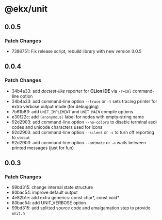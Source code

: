 # @ekx/unit

## 0.0.5

### Patch Changes

- 7388751: Fix release script, rebuild library with new version 0.0.5

## 0.0.4

### Patch Changes

- 34b4a33: add _doctest-like_ reporter for **CLion IDE** via `-r=xml` command-line option
- 34b4a33: add command-line option `--trace` or `-t` sets tracing printer for extra verbose output mode (for debugging)
- 7b61b83: add `UNIT_IMPLEMENT` and `UNIT_MAIN` compile options
- e30f22c: add `(anonymous)` label for nodes with empty-string name
- 92d2903: add command-line option `--no-colors` to disable terminal ascii codes and unicode characters used for icons
- 92d2903: add command-line option `--silent` or `-s` to turn off reporting to `stdout`
- 92d2903: add command-line option `--animate` or `-a` waits between printed messages (just for fun)

## 0.0.3

### Patch Changes

- 99bd315: change internal state structure
- 80bac54: improve default output
- 4e82b1e: add extra generics: const char*, const void*
- 80bac54: add UNIT_VERBOSE option
- 99bd315: add splitted source code and amalgamation step to provide `unit.h`
